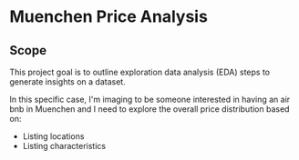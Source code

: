 # Muenchen Price Analysis 

## Scope ##

This project goal is to outline exploration data analysis (EDA) steps to generate insights 
on a dataset. 

In this specific case, I'm imaging to be someone interested in having an air bnb in Muenchen and 
I need to explore the overall price distribution based on: 

- Listing locations 
- Listing characteristics 
